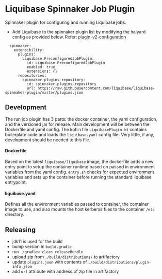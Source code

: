 # Liquibase Spinnaker Job Plugin
Spinnaker plugin for configuring and running Liquibase jobs.  

- Add Liquibase to the spinnaker plugin list by modifying the halyard config as provided below. Refer: [plugin-v2-configuration](https://spinnaker.io/guides/user/plugins/#plugin-v2-configuration-changes)

```
  spinnaker:
    extensibility:
      plugins:
        Liquibase.PreconfiguredJobPlugin:
          id: Liquibase.PreconfiguredJobPlugin
          enabled: true
          extensions: {}
      repositories:
        spinnaker-plugins-repository:
          id: spinnaker-plugins-repository
          url: https://raw.githubusercontent.com/liquibase/liquibase-spinnaker-plugin/master/plugins.json
```


## Development
The run job plugin has 3 parts: the docker container, the yaml configuration, and the versioned jar for release. Main development will be between the Dockerfile and yaml config. The kotlin file `LiquibasePlugin.kt` contains boilerplate code and loads the `liquibase.yaml` config file. Very little, if any, development should be needed to this file.  
#### Dockerfile
Based on the latest `liquibase/liquibase` image, the dockerfile adds a new entry point to setup the container runtime based on passed in environment variables from the yaml config. `entry.sh` checks for expected environment variables and sets up the container before running the standard liquibase entrypoint.   
#### liquibase.yaml
Defines all the environment variables passed to container, the container image to use, and also mounts the host kerberos files to the container `/etc` directory.

## Releasing
* jdk11 is used for the build
* bump version in `build.gradle`
* run `./gradlew clean releaseBundle`
* upload zip from `./build/distributions/` to artifactory
* update `plugins.json` with contents of `./build/distributions/plugin-info.json`
* add `url` attribute with address of zip file in artifactory